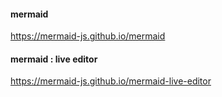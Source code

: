 
#### mermaid
https://mermaid-js.github.io/mermaid

#### mermaid : live editor
https://mermaid-js.github.io/mermaid-live-editor

